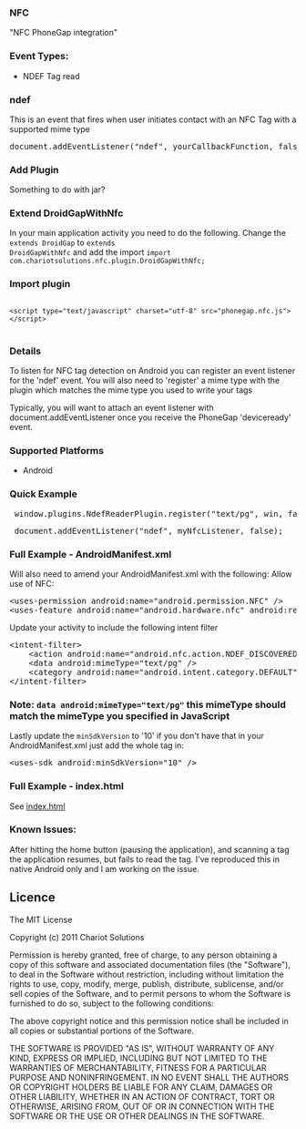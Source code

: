 ### NFC
"NFC PhoneGap integration"

### Event Types:
* NDEF Tag read

### ndef

This is an event that fires when user initiates contact with an NFC Tag with a supported mime type

<pre>document.addEventListener("ndef", yourCallbackFunction, false);</pre>

### Add Plugin
Something to do with jar?

### Extend DroidGapWithNfc
In your main application activity you need to do the following. 
Change the <code>extends DroidGap</code> to <code>extends DroidGapWithNfc</code> and add the import <code>import com.chariotsolutions.nfc.plugin.DroidGapWithNfc;</code>

### Import plugin
<pre><code>
&lt;script type="text/javascript" charset="utf-8" src="phonegap.nfc.js"&gt;&lt;/script&gt;
</code>
</pre>

### Details
To listen for NFC tag detection on Android you can register an event listener for the 'ndef' event. You will also need to 'register' a mime type with the plugin which matches the mime type you used to write your tags

Typically, you will want to attach an event listener with document.addEventListener once you receive the PhoneGap 'deviceready' event.

### Supported Platforms

* Android

### Quick Example

<pre> window.plugins.NdefReaderPlugin.register("text/pg", win, fail); </pre>

<pre> document.addEventListener("ndef", myNfcListener, false); </pre>

### Full Example - AndroidManifest.xml

Will also need to amend your AndroidManifest.xml with the following:
Allow use of NFC:
<pre>
&lt;uses-permission android:name="android.permission.NFC" /&gt;
&lt;uses-feature android:name="android.hardware.nfc" android:required="true" /&gt;
</pre>

Update your activity to include the following intent filter
<pre>
&lt;intent-filter&gt;
	&lt;action android:name="android.nfc.action.NDEF_DISCOVERED" /&gt;
	&lt;data android:mimeType="text/pg" /&gt;
	&lt;category android:name="android.intent.category.DEFAULT" /&gt;
&lt;/intent-filter&gt;
</pre>
### Note: <code>data android:mimeType="text/pg"</code> this mimeType should match the mimeType you specified in JavaScript

Lastly update the <code>minSdkVersion</code> to '10' if you don't have that in your AndroidManifest.xml just add the whole tag in:
<pre>
&lt;uses-sdk android:minSdkVersion="10" /&gt;	
</pre>

### Full Example - index.html

See [index.html](https://github.com/chariotsolutions/phonegap-nfc/blob/master/assets/www/index.html)

### Known Issues:
After hitting the home button (pausing the application), and scanning a tag the application resumes, but fails to read the tag.
I've reproduced this in native Android only and I am working on the issue.

## Licence ##

The MIT License

Copyright (c) 2011 Chariot Solutions

Permission is hereby granted, free of charge, to any person obtaining a copy
of this software and associated documentation files (the "Software"), to deal
in the Software without restriction, including without limitation the rights
to use, copy, modify, merge, publish, distribute, sublicense, and/or sell
copies of the Software, and to permit persons to whom the Software is
furnished to do so, subject to the following conditions:

The above copyright notice and this permission notice shall be included in
all copies or substantial portions of the Software.

THE SOFTWARE IS PROVIDED "AS IS", WITHOUT WARRANTY OF ANY KIND, EXPRESS OR
IMPLIED, INCLUDING BUT NOT LIMITED TO THE WARRANTIES OF MERCHANTABILITY,
FITNESS FOR A PARTICULAR PURPOSE AND NONINFRINGEMENT. IN NO EVENT SHALL THE
AUTHORS OR COPYRIGHT HOLDERS BE LIABLE FOR ANY CLAIM, DAMAGES OR OTHER
LIABILITY, WHETHER IN AN ACTION OF CONTRACT, TORT OR OTHERWISE, ARISING FROM,
OUT OF OR IN CONNECTION WITH THE SOFTWARE OR THE USE OR OTHER DEALINGS IN
THE SOFTWARE.